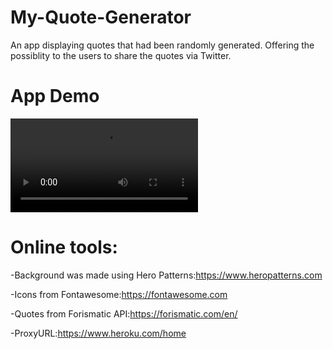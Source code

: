 # My-Quote-Generator
An app displaying quotes that had been randomly generated.
Offering the possiblity to the users to share the quotes via Twitter.

# App Demo

![Demo](https://user-images.githubusercontent.com/63340796/104051510-eae7e900-51f0-11eb-85fb-75852b095fde.mov)

# Online tools:

-Background was made using Hero Patterns:https://www.heropatterns.com

-Icons from Fontawesome:https://fontawesome.com

-Quotes from Forismatic API:https://forismatic.com/en/

-ProxyURL:https://www.heroku.com/home
